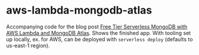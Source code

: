 # aws-lambda-mongodb-atlas

Accompanying code for the blog post [Free Tier Serverless MongoDB with AWS Lambda and MongoDB Atlas](https://mattwelke.com/2019/02/18/free-tier-serverless-mongodb-with-aws-lambda-and-mongodb-atlas.html). Shows the finished app. With tooling set up locally, ex. for AWS, can be deployed with `serverless deploy` (defaults to us-east-1 region).
